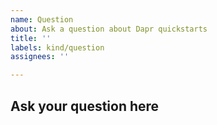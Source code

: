 ```yaml
---
name: Question
about: Ask a question about Dapr quickstarts
title: ''
labels: kind/question
assignees: ''

---
```


<!-- Note: this issue queue is for questions  specifically about quickstart tutorials. If you are trying to ask a question regarding dapr itself please do so here: https://github.com/dapr/dapr/issues/new -->

<!-- If you are just looking for help running the tutorials, you can head over to our community discord for quicker response times: https://aka.ms/dapr-discord -->

## Ask your question here
